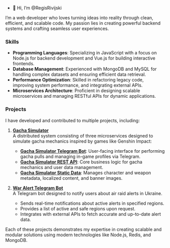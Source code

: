 - 👋 Hi, I’m @RegisRivijski  

I’m a web developer who loves turning ideas into reality through clean, efficient, and scalable code. My passion lies in creating powerful backend systems and crafting seamless user experiences.  

### Skills

- **Programming Languages**: Specializing in JavaScript with a focus on Node.js for backend development and Vue.js for building interactive frontends.  
- **Database Management**: Experienced with MongoDB and MySQL for handling complex datasets and ensuring efficient data retrieval.  
- **Performance Optimization**: Skilled in refactoring legacy code, improving system performance, and integrating external APIs.  
- **Microservices Architecture**: Proficient in designing scalable microservices and managing RESTful APIs for dynamic applications.  

### Projects

I have developed and contributed to multiple projects, including:

1. **[Gacha Simulator](https://github.com/RegisRivijski)**  
   A distributed system consisting of three microservices designed to simulate gacha mechanics inspired by games like Genshin Impact:  
   - **[Gacha Simulator Telegram Bot](https://github.com/RegisRivijski/gacha-simulator-tg-bot)**: User-facing interface for performing gacha pulls and managing in-game profiles via Telegram.  
   - **[Gacha Simulator REST API](https://github.com/RegisRivijski/gacha-simulator-rest)**: Core business logic for gacha mechanics and user data management.  
   - **[Gacha Simulator Static Data](https://github.com/RegisRivijski/gacha-simulator-static-data)**: Manages character and weapon metadata, localized content, and banner images.  

2. **[War Alert Telegram Bot](https://github.com/RegisRivijski/war-alert-tg-bot)**  
   A Telegram bot designed to notify users about air raid alerts in Ukraine.  
   - Sends real-time notifications about active alerts in specified regions.  
   - Provides a list of active and safe regions upon request.  
   - Integrates with external APIs to fetch accurate and up-to-date alert data.  

Each of these projects demonstrates my expertise in creating scalable and modular solutions using modern technologies like Node.js, Redis, and MongoDB.  
